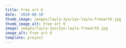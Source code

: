 ```yaml
--- 
title: Free art 6
date: '2020-08-18'
thumb_image: images/layla-2yo/2yo-layla-freeart6.jpg
thumb_image_alt: Free art 6
image: images/layla-2yo/2yo-layla-freeart6.jpg
image_alt: Free art 6
template: project
---
```



